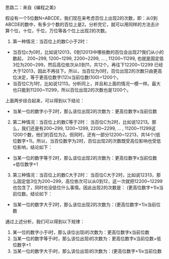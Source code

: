 思路二：来自《编程之美》

假设有一个5位数N=ABCDE，我们现在来考虑百位上出现2的次数，即：从0到ABCDE的数中，有多少个数的百位上是2。分析完它，就可以用同样的方法去计算个位，十位，千位，万位等各个位上出现2的次数。

1. 第一种情况：当百位上的数C小于2时：

- 当百位c为0时，比如说12013，0到12013中哪些数的百位会出现2?我们从小的数起， 200~299, 1200~1299, 2200~2299, … , 11200~11299, 也就是固定低3位为200~299，然后高位依次从0到11，共12个。再往下12200~12299 已经大于12013，因此不再往下。所以，当百位为0时，百位出现2的次数只由更高位决定，等于更高位数字(12)x当前位数(100)=1200个。
- 当百位C为1时，比如说12113。分析同上，并且和上面的情况一模一样。最大也只能到11200~11299，所以百位出现2的次数也是1200个。

上面两步综合起来，可以得到以下结论：
- 当某一位的数字小于2时，那么该位出现2的次数为：更高位数字x当前位数

2. 第二种情况：当百位上的数C等于2时：
当百位C为2时，比如说12213。那么，我们还是有200~299, 1200~1299, 2200~2299, … , 11200~11299这1200个数，他们的百位为2。但同时，还有一部分12200~12213，共14个(低位数字+1)。所以，当百位数字为2时，百位出现2的次数既受高位影响也受低位影响，结论如下：
- 当某一位的数字等于2时，那么该位出现2的次数为：更高位数字x当前位数+低位数字+1

3. 第三种情况：当百位上的数C大于2时：
当百位C大于2时，比如说12313，那么固定低3位为200~299，高位依次可以从0到12，这一次就把12200~12299也包含了，同时也没低位什么事情。因此出现2的次数是： (更高位数字+1)x当前位数。结论如下：
- 当某一位的数字大于2时，那么该位出现2的次数为：(更高位数字+1)x当前位数

通过上述分析，我们可以得到以下规律：
1. 某一位的数字小于i时，那么该位出现i的次数为：更高位数字x当前位数
2. 当某一位的数字等于i时，那么该位出现i的次数为：更高位数字x当前位数+低位数字+1
3. 当某一位的数字大于i时，那么该位出现i的次数为：(更高位数字+1)x当前位数